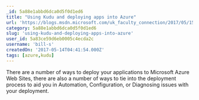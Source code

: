 ```yaml
---
_id: 5a88e1abbd6dca0d5f0d1ed6
title: "Using Kudu and deploying apps into Azure"
url: 'https://blogs.msdn.microsoft.com/uk_faculty_connection/2017/05/15/using-kudu-and-deploying-apps-into-azure/'
category: 5a88e1abbd6dca0d5f0d1ed6
slug: 'using-kudu-and-deploying-apps-into-azure'
user_id: 5a83ce59d6eb0005c4ecda2c
username: 'bill-s'
createdOn: '2017-05-14T04:41:54.000Z'
tags: [azure,kudu]
---
```


There are a number of ways to deploy your applications to Microsoft Azure Web Sites, there are also a number of ways to tie into the deployment process to aid you in Automation, Configuration, or Diagnosing issues with your deployment.
